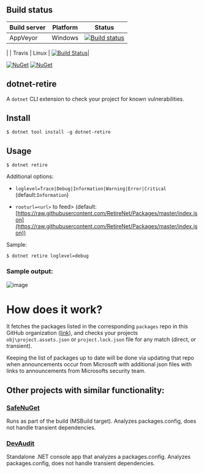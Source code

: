 ## Build status

| Build server                | Platform     | Status                                                                                                                    |
|-----------------------------|--------------|---------------------------------------------------------------------------------------------------------------------------|
| AppVeyor                    | Windows      | [![Build status](https://ci.appveyor.com/api/projects/status/6y4yrtkhofgcswqt/branch/master?svg=true)](https://ci.appveyor.com/project/JohnKorsnes/dotnet-retire/branch/master)
|
| Travis                      | Linux  | [![Build Status](https://travis-ci.org/RetireNet/dotnet-retire.svg?branch=master)](https://travis-ci.org/RetireNet/dotnet-retire)|


 [![NuGet](https://img.shields.io/nuget/v/dotnet-retire.svg)](https://www.nuget.org/packages/dotnet-retire/)
[![NuGet](https://img.shields.io/nuget/dt/dotnet-retire.svg)](https://www.nuget.org/packages/dotnet-retire/)
## dotnet-retire
A `dotnet` CLI extension to check your project for known vulnerabilities.

## Install
```
$ dotnet tool install -g dotnet-retire
```

## Usage
```
$ dotnet retire
```

Additional options:

  - `loglevel=Trace|Debug|Information|Warning|Error|Critical` (default:`Information`)

  - `rooturl=<url>` to feed> (default:[https://raw.githubusercontent.com/RetireNet/Packages/master/index.json](https://raw.githubusercontent.com/RetireNet/Packages/master/index.json))

Sample:

```
$ dotnet retire loglevel=debug
```

### Sample output:
![image](https://user-images.githubusercontent.com/206726/26968418-3c4c6296-4d02-11e7-9cf9-754533c1a594.png)

# How does it work?
It fetches the packages listed in the corresponding `packages` repo in this GitHub organization ([link](https://github.com/RetireNet/Packages/blob/master/Content/1.json)), and checks your projects `obj\project.assets.json` or `project.lock.json`  file for any match (direct, or transient).

Keeping the list of packages up to date will be done via updating that repo when announcements occur from Microsoft with additional json files with links to announcements from Microsofts security team.

## Other projects with similar functionality:
### [SafeNuGet](https://github.com/owasp/safenuget)
Runs as part of the build (MSBuild target). Analyzes packages.config, does not handle transient dependencies.
### [DevAudit](https://github.com/OSSIndex/DevAudit)
Standalone .NET console app that analyzes a packages.config. Analyzes packages.config, does not handle transient dependencies.
